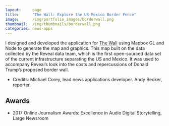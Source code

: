 ```yaml
---
layout:     page
title:      "The Wall: Explore the US-Mexico Border Fence"
image:      /img/portfolio_images/borderwall.png
thumbnail:  /img/thumbnails/borderwall.png
categories: news-apps
---
```


I designed and developed the application for [The Wall](http://revealnews.org/border-wall) using Mapbox GL and Node to generate the map and graphics. This map built on the data collected by the Reveal data team, which is the first open-sourced data set of the current infrastructure separating the US and Mexico. It was used to accompany Reveal’s look into the costs and repercussions of Donald Trump’s proposed border wall.

+   Credits: Michael Corey, lead news applications developer. Andy Becker, reporter.

## Awards

+   2017 Online Journalism Awards: Excellence in Audio Digital Storytelling, Large Newsroom